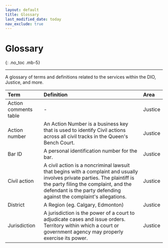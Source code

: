 ```yaml
---
layout: default
title: Glossary
last_modified_date: today
nav_exclude: true
---
```


# Glossary
{: .no_toc .mb-5}

---

A glossary of terms and definitions related to the services within the DIO, Justice, and more.


| Term       | Definition          | Area |
|:-------------|:------------------|:------|
| Action comments table  | -  | Justice |
| Action number| An Action Number is a business key that is used to identify Civil actions across all civil tracks in the Queen's Bench Court. | Justice  |
| Bar ID | A personal identification number for the bar. | Justice |
| Civil action | A civil action is a noncriminal lawsuit that begins with a complaint and usually involves private parties. The plaintiff is the party filing the complaint, and the defendant is the party defending against the complaint's allegations.| Justice  |
| District  | A Region (eg. Calgary, Edmonton) | Justice  |
| Jurisdiction  | A jurisdiction is the power of a court to adjudicate cases and issue orders. Territory within which a court or government agency may properly exercise its power. | Justice   |
